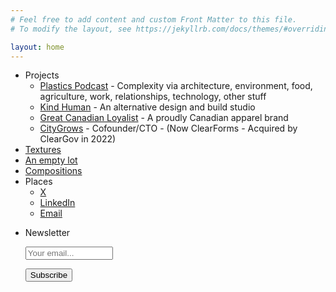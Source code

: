 ```yaml
---
# Feel free to add content and custom Front Matter to this file.
# To modify the layout, see https://jekyllrb.com/docs/themes/#overriding-theme-defaults

layout: home
---
```


- Projects
  - [Plastics Podcast](https://plasticspod.org) - Complexity via architecture, environment, food, agriculture, work, relationships, technology, other stuff
  - [Kind Human](https://kindhuman.studio) - An alternative design and build studio
  - [Great Canadian Loyalist](https://www.canadianloyalist.ca/) - A proudly Canadian apparel brand
  - [CityGrows](https://citygrows.com) - Cofounder/CTO - (Now ClearForms - Acquired by ClearGov in 2022)
- [Textures](./textures)
- [An empty lot](./lot)
- [Compositions](./odds_and_ends)
- Places
  - [X](https://x.com/Stephen_Corwin)
  - [LinkedIn](https://www.linkedin.com/in/swerve/)
  - [Email](mailto:me@stephencorwin.com)
- <form style="" action="https://tinyletter.com/corwin" method="post" target="popupwindow" onsubmit="window.open('https://tinyletter.com/corwin', 'popupwindow', 'scrollbars=yes,width=800,height=600');return true"><p><label for="tlemail">Newsletter</label></p><p><input placeholder="Your email..." type="text" style="width:140px" name="email" id="tlemail" /></p><input type="hidden" value="1" name="embed"/><input type="submit" value="Subscribe" /><p></p></form>
